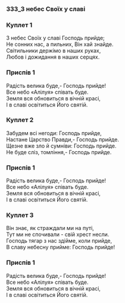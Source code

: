 ### 333_З небес Своїх у славі
### Куплет 1
З небес Своїх у славі Господь прийде; <br/>Не сонних нас, а пильних, Він хай знайде.<br/>Світильники держімо в наших руках, <br/>Любов і дожидання в наших серцях.
### Приспів 1
Радість велика буде,- Господь прийде! <br/>Все небо «Алілуя» співать буде. <br/>Земля вся обновиться в вічній красі, <br/>І в славі освітиться Його святій.
### Куплет 2
Забудем всі негоди: Господь прийде, <br/>Настане Царство Правди,- Господь прийде.<br/>Щезне вже зло й сумніви: Господь прийде. <br/>Не буде сліз, томління,- Господь прийде.
### Приспів 1
Радість велика буде,- Господь прийде! <br/>Все небо «Алілуя» співать буде. <br/>Земля вся обновиться в вічній красі, <br/>І в славі освітиться Його святій.
### Куплет 3
Він знає, як страждали ми на путі, <br/>Тут ми не спочивали - свій хрест несли.<br/>Господь тягар з нас здійме, коли прийде, <br/>В славу небесну прийме: Господь прийде!
### Приспів 1
Радість велика буде,- Господь прийде! <br/>Все небо «Алілуя» співать буде. <br/>Земля вся обновиться в вічній красі, <br/>І в славі освітиться Його святій.
